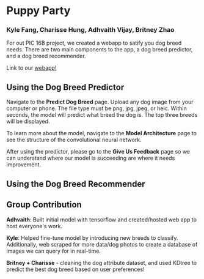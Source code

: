 # Puppy Party
### Kyle Fang, Charisse Hung, Adhvaith Vijay, Britney Zhao

For out PIC 16B project, we created a webapp to satify you dog breed needs. There are two main components to the app, a dog breed predictor, and a dog breed recommender.

Link to our [webapp!](https://pic16b-dog-detector.herokuapp.com/)

## Using the Dog Breed Predictor

Navigate to the **Predict Dog Breed** page. Upload any dog image from your computer or phone. The file type must be png, jpg, jpeg, or heic. Within seconds, the model will predict what breed the dog is. The top three breeds will be displayed.

To learn more about the model, navigate to the **Model Architecture** page to see the structure of the convolutional neural network.

After using the predictor, please go to the **Give Us Feedback** page so we can understand where our model is succeeding are where it needs improvement.

## Using the Dog Breed Recommender


## Group Contribution

**Adhvaith**: Built initial model with tensorflow and created/hosted web app to host everyone's work.

**Kyle**: Helped fine-tune model by introducing new breeds to classify. Additionally, web scraped for more data/dog photos to create a database of images we can query for in real-time.

**Britney + Charisse** - cleaning the dog attribute dataset, and used KDtree to predict the best dog breed based on user preferences!
